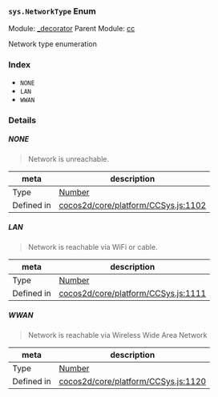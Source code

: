 ### `sys.NetworkType` Enum



Module: [_decorator](../modules/_decorator.md)
Parent Module: [cc](../modules/cc.md)


Network type enumeration


### Index
  - `NONE`
  - `LAN`
  - `WWAN`

### Details


##### NONE

> Network is unreachable.

| meta | description |
|------|-------------|
| Type | <a href="https://developer.mozilla.org/en/JavaScript/Reference/Global_Objects/Number" class="crosslink external" target="_blank">Number</a> |
| Defined in | [cocos2d/core/platform/CCSys.js:1102](https://github.com/cocos-creator/engine/blob/246760b55cfc698ac5f3450a1794d9d0554a0600/cocos2d/core/platform/CCSys.js#L1102) |



##### LAN

> Network is reachable via WiFi or cable.

| meta | description |
|------|-------------|
| Type | <a href="https://developer.mozilla.org/en/JavaScript/Reference/Global_Objects/Number" class="crosslink external" target="_blank">Number</a> |
| Defined in | [cocos2d/core/platform/CCSys.js:1111](https://github.com/cocos-creator/engine/blob/246760b55cfc698ac5f3450a1794d9d0554a0600/cocos2d/core/platform/CCSys.js#L1111) |



##### WWAN

> Network is reachable via Wireless Wide Area Network

| meta | description |
|------|-------------|
| Type | <a href="https://developer.mozilla.org/en/JavaScript/Reference/Global_Objects/Number" class="crosslink external" target="_blank">Number</a> |
| Defined in | [cocos2d/core/platform/CCSys.js:1120](https://github.com/cocos-creator/engine/blob/246760b55cfc698ac5f3450a1794d9d0554a0600/cocos2d/core/platform/CCSys.js#L1120) |


